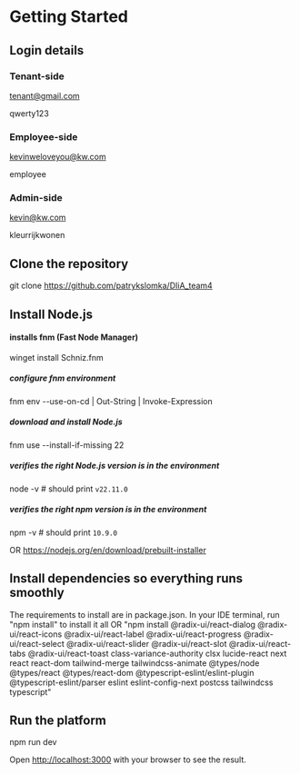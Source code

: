 # Getting Started
## Login details
### Tenant-side
tenant@gmail.com

qwerty123

### Employee-side
kevinweloveyou@kw.com

employee

### Admin-side
kevin@kw.com

kleurrijkwonen

## Clone the repository
git clone https://github.com/patrykslomka/DIiA_team4

## Install Node.js
#### installs fnm (Fast Node Manager)
winget install Schniz.fnm

##### configure fnm environment
fnm env --use-on-cd | Out-String | Invoke-Expression

##### download and install Node.js
fnm use --install-if-missing 22

##### verifies the right Node.js version is in the environment
node -v # should print `v22.11.0`

##### verifies the right npm version is in the environment
npm -v # should print `10.9.0`

OR
https://nodejs.org/en/download/prebuilt-installer

## Install dependencies so everything runs smoothly
The requirements to install are in package.json. In your IDE terminal, run "npm install" to install it all OR "npm install @radix-ui/react-dialog @radix-ui/react-icons @radix-ui/react-label @radix-ui/react-progress @radix-ui/react-select @radix-ui/react-slider @radix-ui/react-slot @radix-ui/react-tabs @radix-ui/react-toast class-variance-authority clsx lucide-react next react react-dom tailwind-merge tailwindcss-animate @types/node @types/react @types/react-dom @typescript-eslint/eslint-plugin @typescript-eslint/parser eslint eslint-config-next postcss tailwindcss typescript"

## Run the platform
npm run dev


Open [http://localhost:3000](http://localhost:3000) with your browser to see the result.
